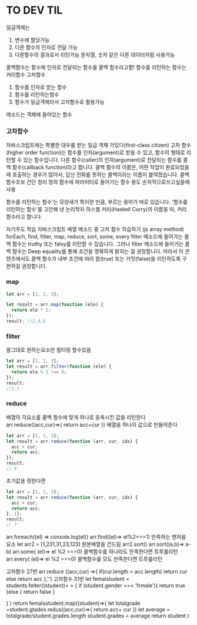 # TO DEV TIL

일급객체는

1. 변수에 할당가능
2. 다른 함수의 인자로 전달 가능
3. 다른함수의 결과로서 리턴가능
   문자열, 숫자 같은 다른 데이터처럼 사용가능

콜백함수는 함수에 인자로 전달되는 함수를 콜백 함수라고함!
함수를 리턴하는 함수는 커리함수
고차함수

1. 함수를 인자로 받는 함수
2. 함수를 리턴하는함수
3. 함수가 일급객체라서 고차함수로 활용가능

메소드는 객체에 들어있는 함수

### 고차함수

자바스크립트에는 특별한 대우를 받는 일급 객체 가있다(first-class citizen)
고차 함수(higher order function)는 함수를 인자(argument)로 받을 수 있고, 함수의 형태로 리턴할 수 있는 함수입니다.
다른 함수(caller)의 인자(argument)로 전달되는 함수를 콜백 함수(callback function)라고 합니다. 콜백 함수의 이름은, 어떤 작업이 완료되었을 때 호출하는 경우가 많아서, 답신 전화를 뜻하는 콜백이라는 이름이 붙여졌습니다.
콜백 함수초보 간단 정리
정의 함수에 파라미터로 들어가는 함수
용도 순차적으로쓰고싶을때 사용

함수를 리턴하는 함수'는 모양새가 특이한 만큼, 부르는 용어가 따로 있습니다. '함수를 리턴하는 함수'를 고안해 낸 논리학자 하스켈 커리(Haskell Curry)의 이름을 따, 커리 함수라고 합니다.

자기주도 학습
자바스크립트 배열 메소드 중 고차 함수 학습하기 (js array method)
forEach, find, filter, map, reduce, sort, some, every
filter 메소드에 들어가는 콜백 함수는 truthy 또는 falsy를 리턴할 수 있습니다. 그러나 filter 메소드에 들어가는 콜백 함수는 Deep equality를 통해 조건을 명확하게 밝히는 걸 권장합니다. 따라서 이 콘텐츠에서도 콜백 함수가 내부 조건에 따라 참(true) 또는 거짓(false)을 리턴하도록 구현하길 권장합니다.

### map

```js
let arr = [1, 2, 3];

let result = arr.map(function (ele) {
  return ele * 2;
});
result; //2,4,6
```

### filter

말그대로 원하는요소만 필터링 할수있음

```js
let arr = [1, 2, 3];
let result = arr.filter(function (ele) {
  return ele % 2 !== 0;
});
result;
//1,3
```

### reduce

배열의 각요소를 콜백 함수에 맞게 하나로 응축시킨 값을 리턴한다
arr.reduce((acc,cur)=>{
return acc+cur
})
배열을 하나의 값으로 만들어준다

```js
let arr = [1, 2, 3];
let result = arr.reduce(function (arr, cur, idx) {
  acc + cur;
  return acc;
});
result;
// 6
```

초기값을 정한다면

```js
let arr = [1, 2, 3];
let result = arr.reduce(function (arr, cur, idx) {
  acc + cur;
  return acc;
}, 1);
result;
// 7
```

arr.foreach((el) => console.log(el))
arr.find((el)=> el%2===1) 만족하는 맨처음 요소
let arr2 = [1,231,31,23,123] 원본배열을 건드림
arr2.sort()
arr.sort((a,b)=> a-b)
arr.some( (el)=> el %2 ===0) 콜백함수를 하나라도 만족한다면 트루를리턴
arr.every( (el)=> el %2 ===0) 콜백함수를 모도 만족한다면 트루를리턴

고차함수 27번
arr.reduce ((acc,cur) =>{
if(cur.length > acc.length) return cur
else return acc
},'')
고차함수 31번
let femalstudent = students.felter((student)= > {
if (student.gender === 'frmale'){
return true
}else {
return false
}

}
)
return femalsstudent.map((student)=>{
let totalgrade =student.gtades.redus((acc,cur)=>{
return acc+ cur
})
let average = totalgrade/student.grades.length
student.grades = average
return student
)
